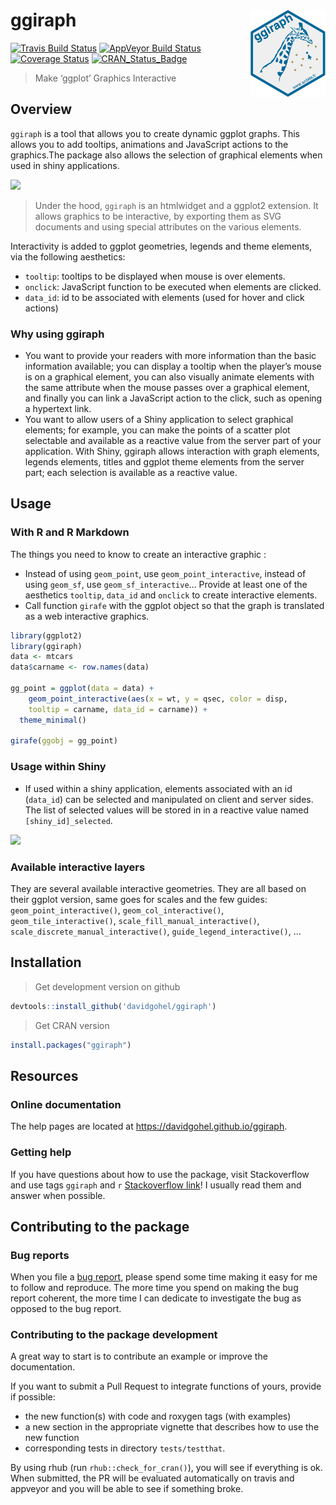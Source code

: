 
# ggiraph <img src="man/figures/logo.png" align="right" width="120" />

[![Travis Build
Status](https://travis-ci.org/davidgohel/ggiraph.svg?branch=master)](https://travis-ci.org/davidgohel/ggiraph)
[![AppVeyor Build
Status](https://ci.appveyor.com/api/projects/status/github/davidgohel/ggiraph?branch=master&svg=true)](https://ci.appveyor.com/project/davidgohel/ggiraph)
[![Coverage
Status](https://img.shields.io/codecov/c/github/davidgohel/ggiraph/master.svg)](https://codecov.io/github/davidgohel/ggiraph?branch=master)
[![CRAN\_Status\_Badge](http://www.r-pkg.org/badges/version/ggiraph)](https://cran.r-project.org/package=ggiraph)

> Make ‘ggplot’ Graphics Interactive

## Overview

`ggiraph` is a tool that allows you to create dynamic ggplot graphs.
This allows you to add tooltips, animations and JavaScript actions to
the graphics.The package also allows the selection of graphical elements
when used in shiny applications.

![](https://www.ardata.fr/img/image_girafe.png)

> Under the hood, `ggiraph` is an htmlwidget and a ggplot2 extension. It
> allows graphics to be interactive, by exporting them as SVG documents
> and using special attributes on the various elements.

Interactivity is added to ggplot geometries, legends and theme elements,
via the following aesthetics:

  - `tooltip`: tooltips to be displayed when mouse is over elements.
  - `onclick`: JavaScript function to be executed when elements are
    clicked.
  - `data_id`: id to be associated with elements (used for hover and
    click actions)

### Why using ggiraph

  - You want to provide your readers with more information than the
    basic information available; you can display a tooltip when the
    player’s mouse is on a graphical element, you can also visually
    animate elements with the same attribute when the mouse passes over
    a graphical element, and finally you can link a JavaScript action to
    the click, such as opening a hypertext link.
  - You want to allow users of a Shiny application to select graphical
    elements; for example, you can make the points of a scatter plot
    selectable and available as a reactive value from the server part of
    your application. With Shiny, ggiraph allows interaction with graph
    elements, legends elements, titles and ggplot theme elements from
    the server part; each selection is available as a reactive value.

## Usage

### With R and R Markdown

The things you need to know to create an interactive graphic :

  - Instead of using `geom_point`, use `geom_point_interactive`, instead
    of using `geom_sf`, use `geom_sf_interactive`… Provide at least one
    of the aesthetics `tooltip`, `data_id` and `onclick` to create
    interactive elements.
  - Call function `girafe` with the ggplot object so that the graph is
    translated as a web interactive graphics.

<!-- end list -->

``` r
library(ggplot2)
library(ggiraph)
data <- mtcars
data$carname <- row.names(data)

gg_point = ggplot(data = data) +
    geom_point_interactive(aes(x = wt, y = qsec, color = disp,
    tooltip = carname, data_id = carname)) + 
  theme_minimal()

girafe(ggobj = gg_point)
```

### Usage within Shiny

  - If used within a shiny application, elements associated with an id
    (`data_id`) can be selected and manipulated on client and server
    sides. The list of selected values will be stored in in a reactive
    value named `[shiny_id]_selected`.

![](https://www.ardata.fr/img/shiny_girafe.png)

### Available interactive layers

They are several available interactive geometries. They are all based on
their ggplot version, same goes for scales and the few guides:
`geom_point_interactive()`, `geom_col_interactive()`,
`geom_tile_interactive()`, `scale_fill_manual_interactive()`,
`scale_discrete_manual_interactive()`, `guide_legend_interactive()`, …

## Installation

> Get development version on github

``` r
devtools::install_github('davidgohel/ggiraph')
```

> Get CRAN version

``` r
install.packages("ggiraph")
```

## Resources

### Online documentation

The help pages are located at <https://davidgohel.github.io/ggiraph>.

### Getting help

If you have questions about how to use the package, visit Stackoverflow
and use tags `ggiraph` and `r` [Stackoverflow
link](https://stackoverflow.com/questions/tagged/ggiraph+r)\! I usually
read them and answer when possible.

## Contributing to the package

### Bug reports

When you file a [bug
report](https://github.com/davidgohel/ggiraph/issues), please spend some
time making it easy for me to follow and reproduce. The more time you
spend on making the bug report coherent, the more time I can dedicate to
investigate the bug as opposed to the bug report.

### Contributing to the package development

A great way to start is to contribute an example or improve the
documentation.

If you want to submit a Pull Request to integrate functions of yours,
provide if possible:

  - the new function(s) with code and roxygen tags (with examples)
  - a new section in the appropriate vignette that describes how to use
    the new function
  - corresponding tests in directory `tests/testthat`.

By using rhub (run `rhub::check_for_cran()`), you will see if everything
is ok. When submitted, the PR will be evaluated automatically on travis
and appveyor and you will be able to see if something broke.
